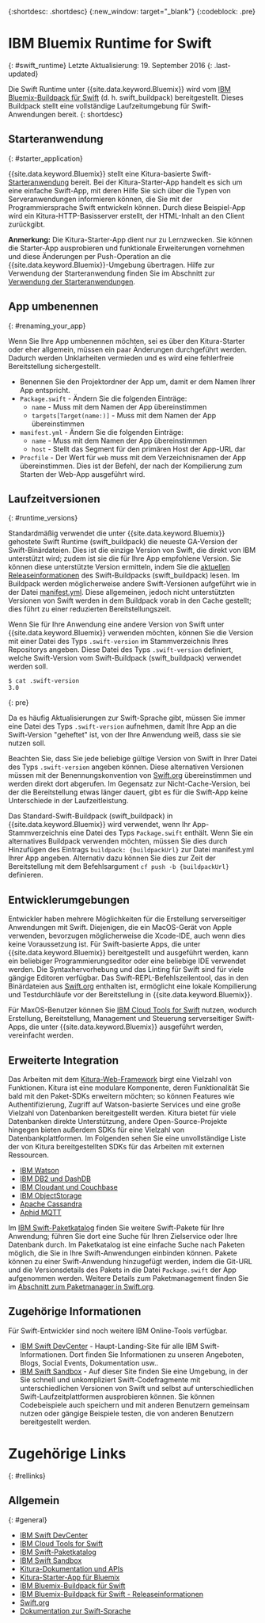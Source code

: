 {:shortdesc: .shortdesc}
{:new_window: target="_blank"}
{:codeblock: .pre}


# IBM Bluemix Runtime for Swift
{: #swift_runtime}
Letzte Aktualisierung: 19. September 2016
{: .last-updated}

Die Swift Runtime unter {{site.data.keyword.Bluemix}} wird vom [IBM Bluemix-Buildpack für Swift](https://github.com/IBM-Swift/swift-buildpack) (d. h. swift_buildpack) bereitgestellt. Dieses Buildpack stellt eine vollständige Laufzeitumgebung für Swift-Anwendungen bereit.
{: shortdesc}

## Starteranwendung
{: #starter_application}

{{site.data.keyword.Bluemix}} stellt eine Kitura-basierte Swift-[Starteranwendung](https://github.com/IBM-Swift/Kitura-Starter-Bluemix) bereit. Bei der Kitura-Starter-App handelt es sich um eine einfache Swift-App, mit deren Hilfe Sie sich über die Typen von Serveranwendungen informieren können, die Sie mit der Programmiersprache Swift entwickeln können. Durch diese Beispiel-App wird ein Kitura-HTTP-Basisserver erstellt, der HTML-Inhalt an den Client zurückgibt.

**Anmerkung:** Die Kitura-Starter-App dient nur zu Lernzwecken. Sie können die Starter-App ausprobieren und funktionale Erweiterungen vornehmen und diese Änderungen per Push-Operation an die {{site.data.keyword.Bluemix}}-Umgebung übertragen. Hilfe zur Verwendung der Starteranwendung finden Sie im Abschnitt zur [Verwendung der Starteranwendungen](../../cfapps/starter_app_usage.html).

## App umbenennen
{: #renaming_your_app}

Wenn Sie Ihre App umbenennen möchten, sei es über den Kitura-Starter oder eher allgemein, müssen ein paar Änderungen durchgeführt werden. Dadurch werden Unklarheiten vermieden und es wird eine fehlerfreie Bereitstellung sichergestellt.

- Benennen Sie den Projektordner der App um, damit er dem Namen Ihrer App entspricht.
- `Package.swift` - Ändern Sie die folgenden Einträge:
    - `name` - Muss mit dem Namen der App übereinstimmen
    - `targets[Target(name:)]` - Muss mit dem Namen der App übereinstimmen
- `manifest.yml` - Ändern Sie die folgenden Einträge:
    - `name` - Muss mit dem Namen der App übereinstimmen
    - `host` - Stellt das Segment für den primären Host der App-URL dar
- `Procfile` - Der Wert für `web` muss mit dem Verzeichnisnamen der App übereinstimmen. Dies ist der Befehl, der nach der Kompilierung zum Starten der Web-App ausgeführt wird.


## Laufzeitversionen
{: #runtime_versions}

Standardmäßig verwendet die unter {{site.data.keyword.Bluemix}} gehostete Swift Runtime (swift_buildpack) die neueste GA-Version der Swift-Binärdateien. Dies ist die einzige Version von Swift, die direkt von IBM unterstützt wird; zudem ist sie die für Ihre App empfohlene Version. Sie können diese unterstützte Version ermitteln, indem Sie die [aktuellen Releaseinformationen](https://github.com/IBM-Swift/swift-buildpack/releases) des Swift-Buildpacks (swift_buildpack) lesen. Im Buildpack werden möglicherweise andere Swift-Versionen aufgeführt wie in der Datei [manifest.yml](https://github.com/IBM-Swift/swift-buildpack/blob/master/manifest.yml). Diese allgemeinen, jedoch nicht unterstützten Versionen von Swift werden in dem Buildpack vorab in den Cache gestellt; dies führt zu einer reduzierten Bereitstellungszeit.

Wenn Sie für Ihre Anwendung eine andere Version von Swift unter {{site.data.keyword.Bluemix}} verwenden möchten, können Sie die Version mit einer Datei des Typs `.swift-version` im Stammverzeichnis Ihres Repositorys angeben. Diese Datei des Typs `.swift-version` definiert, welche Swift-Version vom Swift-Buildpack (swift_buildpack) verwendet werden soll.

```
$ cat .swift-version
3.0
```
{: pre}

Da es häufig Aktualisierungen zur Swift-Sprache gibt, müssen Sie immer eine Datei des Typs `.swift-version` aufnehmen, damit Ihre App an die Swift-Version "geheftet" ist, von der Ihre Anwendung weiß, dass sie sie nutzen soll.

Beachten Sie, dass Sie jede beliebige gültige Version von Swift in Ihrer Datei des Typs `.swift-version` angeben können. Diese alternativen Versionen müssen mit der Benennungskonvention von [Swift.org](https://swift.org/download/) übereinstimmen und werden direkt dort abgerufen. Im Gegensatz zur Nicht-Cache-Version, bei der die Bereitstellung etwas länger dauert, gibt es für die Swift-App keine Unterschiede in der Laufzeitleistung.

Das Standard-Swift-Buildpack (swift_buildpack) in {{site.data.keyword.Bluemix}} wird verwendet, wenn Ihr App-Stammverzeichnis eine Datei des Typs `Package.swift` enthält.  Wenn Sie ein alternatives Buildpack verwenden möchten, müssen Sie dies durch Hinzufügen des Eintrags `buildpack: {buildpackUrl}` zur Datei manifest.yml Ihrer App angeben. Alternativ dazu können Sie dies zur Zeit der Bereitstellung mit dem Befehlsargument `cf push -b {buildpackUrl}` definieren.


## Entwicklerumgebungen

Entwickler haben mehrere Möglichkeiten für die Erstellung serverseitiger Anwendungen mit Swift. Diejenigen, die ein MacOS-Gerät von Apple verwenden, bevorzugen möglicherweise die Xcode-IDE, auch wenn dies keine Voraussetzung ist.  Für Swift-basierte Apps, die unter {{site.data.keyword.Bluemix}} bereitgestellt und ausgeführt werden, kann ein beliebiger Programmierungseditor oder eine beliebige IDE verwendet werden.  Die Syntaxhervorhebung und das Linting für Swift sind für viele gängige Editoren verfügbar. Das Swift-REPL-Befehlszeilentool, das in den Binärdateien aus [Swift.org](https://swift.org/) enthalten ist, ermöglicht eine lokale Kompilierung und Testdurchläufe vor der Bereitstellung in {{site.data.keyword.Bluemix}}.

Für MaxOS-Benutzer können Sie [IBM Cloud Tools for Swift](http://cloudtools.bluemix.net/) nutzen, wodurch Erstellung, Bereitstellung, Management und Steuerung serverseitiger Swift-Apps, die unter {{site.data.keyword.Bluemix}} ausgeführt werden, vereinfacht werden.  


## Erweiterte Integration

Das Arbeiten mit dem [Kitura-Web-Framework](http://ibm-swift.github.io/Kitura/) birgt eine Vielzahl von Funktionen. Kitura ist eine modulare Komponente, deren Funktionalität Sie bald mit den Paket-SDKs erweitern möchten; so können Features wie Authentifizierung, Zugriff auf Watson-basierte Services und eine große Vielzahl von Datenbanken bereitgestellt werden.  Kitura bietet für viele Datenbanken direkte Unterstützung, andere Open-Source-Projekte hingegen bieten außerdem SDKs für eine Vielzahl von Datenbankplattformen. Im Folgenden sehen Sie eine unvollständige Liste der von Kitura bereitgestellten SDKs für das Arbeiten mit externen Ressourcen.

- [IBM Watson](https://swiftpkgs.ng.bluemix.net/package/IBM-Swift/swift-watson-sdk)
- [IBM DB2 und DashDB](https://swiftpkgs.ng.bluemix.net/package/IBM-DTeam/swift-for-db2)
- [IBM Cloudant und Couchbase](https://swiftpkgs.ng.bluemix.net/package/cloudant/swift-cloudant)
- [IBM ObjectStorage](https://swiftpkgs.ng.bluemix.net/package/ibm-bluemix-mobile-services/bluemix-objectstorage-serversdk-swift)
- [Apache Cassandra](https://swiftpkgs.ng.bluemix.net/package/IBM-Swift/Kassandra)
- [Aphid MQTT](https://swiftpkgs.ng.bluemix.net/package/IBM-Swift/Aphid)

Im [IBM Swift-Paketkatalog](https://swiftpkgs.ng.bluemix.net/) finden Sie weitere Swift-Pakete für Ihre Anwendung; führen Sie dort eine Suche für Ihren Zielservice oder Ihre Datenbank durch. Im Paketkatalog ist eine einfache Suche nach Paketen möglich, die Sie in Ihre Swift-Anwendungen einbinden können. Pakete können zu einer Swift-Anwendung hinzugefügt werden, indem die Git-URL und die Versionsdetails des Pakets in die Datei `Package.swift` der App aufgenommen werden. Weitere Details zum Paketmanagement finden Sie im [Abschnitt zum Paketmanager in Swift.org](https://swift.org/package-manager/).


## Zugehörige Informationen

Für Swift-Entwickler sind noch weitere IBM Online-Tools verfügbar.
- [IBM Swift DevCenter](https://developer.ibm.com/swift/) - Haupt-Landing-Site für alle IBM Swift-Informationen. Dort finden Sie Informationen zu unseren Angeboten, Blogs, Social Events, Dokumentation usw..
- [IBM Swift Sandbox](https://swiftlang.ng.bluemix.net/) - Auf dieser Site finden Sie eine Umgebung, in der Sie schnell und unkompliziert Swift-Codefragmente mit unterschiedlichen Versionen von Swift und selbst auf unterschiedlichen Swift-Laufzeitplattformen ausprobieren können. Sie können Codebeispiele auch speichern und mit anderen Benutzern gemeinsam nutzen oder gängige Beispiele testen, die von anderen Benutzern bereitgestellt werden.


# Zugehörige Links
{: #rellinks}
## Allgemein
{: #general}
* [IBM Swift DevCenter](https://developer.ibm.com/swift/)
* [IBM Cloud Tools for Swift](http://cloudtools.bluemix.net/)
* [IBM Swift-Paketkatalog](https://swiftpkgs.ng.bluemix.net/)
* [IBM Swift Sandbox](https://swiftlang.ng.bluemix.net/)
* [Kitura-Dokumentation und APIs](http://ibm-swift.github.io/Kitura/)
* [Kitura-Starter-App für Bluemix](https://github.com/IBM-Swift/Kitura-Starter-Bluemix)
* [IBM Bluemix-Buildpack für Swift](https://github.com/IBM-Swift/swift-buildpack)
* [IBM Bluemix-Buildpack für Swift - Releaseinformationen](https://github.com/IBM-Swift/swift-buildpack/releases)
* [Swift.org](https://swift.org/)
* [Dokumentation zur Swift-Sprache](https://swift.org/documentation)
